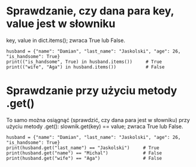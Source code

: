 # Sprawdzanie, czy dana para key, value jest w słowniku
key, value in dict.items(); zwraca True lub False.  

```
husband = {"name": "Damian", "last_name": "Jaskolski", "age": 26, "is_handsome": True}
print(("is_handsome", True) in husband.items())     # True
print(("wife", "Aga") in husband.items())           # False
```

# Sprawdzanie przy użyciu metody .get()  
To samo można osiągnąć (sprawdzić, czy dana para jest w słowniku) przy użyciu metody .get(): 
slownik.get(key) == value; zwraca True lub False. 

```
husband = {"name": "Damian", "last_name": "Jaskolski", "age": 26, "is_handsome": True}
print(husband.get("last_name") == "Jaskolski")     # True
print(husband.get("name") == "Michal")             # False
print(husband.get("wife") == "Aga")                # False
```
